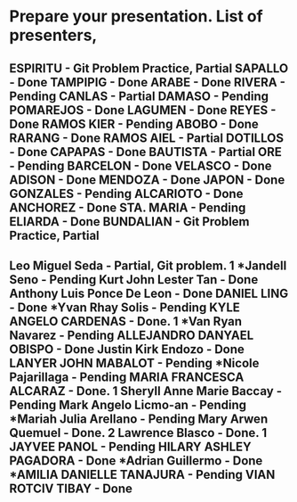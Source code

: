 <h1>
Prepare your presentation. List of presenters,
</h1>
<h2>
ESPIRITU - Git Problem Practice, Partial
SAPALLO - Done
TAMPIPIG - Done
ARABE - Done
RIVERA - Pending
CANLAS - Partial
DAMASO - Pending
POMAREJOS - Done
LAGUMEN - Done
REYES - Done
RAMOS KIER - Pending
ABOBO - Done
RARANG - Done
RAMOS AIEL - Partial
DOTILLOS - Done
CAPAPAS - Done
BAUTISTA - Partial
ORE - Pending
BARCELON - Done
VELASCO - Done
ADISON - Done
MENDOZA - Done
JAPON - Done
GONZALES - Pending
ALCARIOTO - Done
ANCHOREZ - Done
STA. MARIA - Pending
ELIARDA - Done
BUNDALIAN - Git Problem Practice, Partial
</h2>

<h2>
Leo Miguel Seda - Partial, Git problem. 1
*Jandell Seno - Pending
Kurt John Lester Tan - Done
Anthony Luis Ponce De Leon - Done
DANIEL LING - Done
*Yvan Rhay Solis - Pending
KYLE ANGELO CARDENAS - Done. 1
*Van Ryan Navarez - Pending
ALLEJANDRO DANYAEL OBISPO - Done
Justin Kirk Endozo - Done
LANYER JOHN MABALOT - Pending
*Nicole Pajarillaga - Pending
MARIA FRANCESCA ALCARAZ - Done. 1
Sheryll Anne Marie Baccay - Pending
Mark Angelo Licmo-an - Pending
*Mariah Julia Arellano - Pending
Mary Arwen Quemuel - Done. 2
Lawrence Blasco - Done. 1
JAYVEE PANOL - Pending
HILARY ASHLEY PAGADORA - Done
*Adrian Guillermo - Done
*AMILIA DANIELLE TANAJURA - Pending
VIAN ROTCIV TIBAY - Done
</h2>
